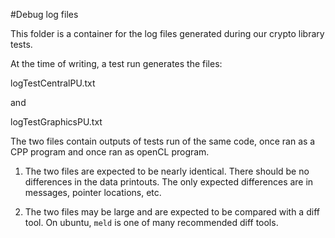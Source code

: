 #Debug log files

This folder is a container for the log files generated during our crypto library tests. 

At the time of writing, a test run generates the files:

logTestCentralPU.txt

and 

logTestGraphicsPU.txt

The two files contain outputs of tests run of the same code, once ran as a CPP program and once ran as openCL program.
 
1. The two files are expected to be nearly identical. There should be no differences in the data printouts. The only expected differences are in messages, pointer locations, etc.

2. The two files may be large and are expected to be compared with a diff tool. On ubuntu, ``meld`` is one of many recommended diff tools.
